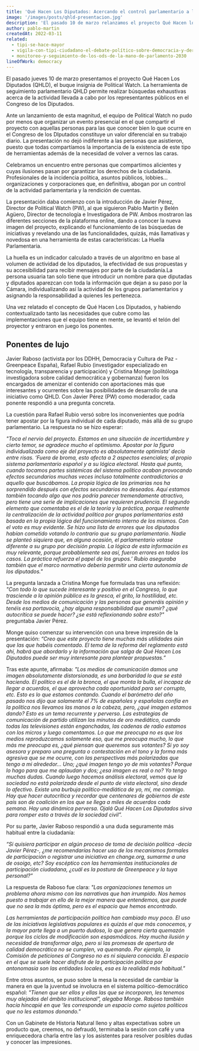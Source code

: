 ```yaml
---
title: 'Qué Hacen Los Diputados: Acercando el control parlamentario a la ciudadanía'
image: '/images/posts/qhld-presentacion.jpg'
description: 'El pasado 10 de marzo relanzamos el proyecto Qué Hacen los Diputados manteniendo el espíritu del proyecto original e incorporando todas las innovaciones de nuestras herramientas de seguimiento parlamentario como TiPi Ciudadano.Con motivo de este lanzamiento, organizamos un evento que reunió  a multitud de personas relevantes.'
author: pablo-martin
createdAt: 2022-03-11
related:
  - tipi-se-hace-mayor
  - vigila-con-tipi-ciudadano-el-debate-político-sobre-democracia-y-derechos-en-la-era-digital
  - monitoreo-y-seguimiento-de-los-ods-de-la-mano-de-parlamento-2030
lineOfWork: democracy
---
```


El pasado jueves 10 de marzo presentamos el proyecto Qué Hacen Los Diputados (QHLD), el buque insignia de Political Watch.
La herramienta de  seguimiento parlamentario QHLD permite realizar búsquedas exhaustivas acerca de la actividad llevada a cabo por los representantes públicos en el Congreso de los Diputados.

Ante un lanzamiento de esta magnitud, el equipo de Political Watch no pudo por menos que organizar un evento presencial en el que compartir el proyecto con aquellas personas para las que conocer bien lo que ocurre en el Congreso de los DIputados constituye un valor diferencial en su trabajo diario. La presentación no dejó indiferente a las personas que asistieron, puesto que todas  compartíamos la importancia de la existencia de este tipo de herramientas además de la necesidad de  volver a vernos las caras.

Celebramos un encuentro entre personas que compartimos alicientes y cuyas ilusiones pasan por garantizar los derechos de la ciudadanía. Profesionales de la incidencia política, asuntos públicos, lobbies… organizaciones y corporaciones que, en definitiva, abogan por un control de la actividad parlamentaria y la rendición de cuentas.

La presentación daba comienzo con la introducción de Javier Pérez, Director de Political Watch (PW), al que siguieron Pablo Martín y Belén Agüero, Director de tecnología e Investigadora de PW. Ambos mostraron las diferentes secciones de la plataforma online, dando a conocer la nueva imagen del proyecto, explicando el funcionamiento de las búsquedas de iniciativas y revelando una de las funcionalidades, quizás, más llamativas y novedosa en una herramienta de estas características: La Huella Parlamentaria.

La huella es un indicador calculado a través de un algoritmo en base al volumen de actividad de los diputados, la efectividad de sus propuestas y su accesibilidad para recibir mensajes por parte de la ciudadanía.La persona usuaria tan solo tiene que introducir un nombre para que diputadas y diputados aparezcan con toda la información que dejan a su paso por la Cámara, individualizando así la actividad de los grupos parlamentarios y asignando la responsabilidad a quienes les pertenezca.

Una vez relatado el concepto de Qué Hacen Los Diputados, y habiendo contextualizado tanto las necesidades que cubre como las implementaciones que el equipo tiene en mente, se levantó el telón del proyector y entraron en juego los ponentes.

## Ponentes de lujo

Javier Raboso (activista por los DDHH, Democracia y Cultura de Paz - Greenpeace España), Rafael Rubio (investigador especializado en tecnología, transparencia y participación) y Cristina Monge (politóloga investigadora sobre calidad democrática y gobernanza) fueron los encargados de amenizar el contenido con aportaciones más que interesantes y ocurrentes sobre las posibilidades de  desarrollo de una iniciativo como QHLD. Con Javier Pérez (PW)  como moderador, cada ponente respondió a una pregunta concreta.

La cuestión para Rafael Rubio versó sobre los inconvenientes que podría tener apostar por la figura individual de cada diputado, más allá de su grupo parlamentario. La respuesta no se hizo esperar:

*"Toca el nervio del proyecto. Estamos en una situación de incertidumbre y cierto temor, se agradece mucho el optimismo. Apostar por la figura individualizada como eje del proyecto es absolutamente optimista’ decía entre risas. ‘Fuera de broma, esto afecta a 2 aspectos esenciales; al propio sistema parlamentario español y a su lógica electoral. Hasta qué punto, cuando tocamos partes sistémicas del sistema político acaban provocando efectos secundarios muchas veces incluso totalmente contradictorios a aquello que buscábamos. La propia lógica de las primarias nos ha sorprendido después con efectos secundarios no deseados. Aquí estamos también tocando algo que nos podría parecer tremendamente atractivo, pero tiene una serie de implicaciones que requieren prudencia. El segundo elemento que comentaba es el de la teoría y la práctica, porque realmente la centralización de la actividad política por grupos parlamentarios está basada en la propia lógica del funcionamiento interno de los mismos. Con el voto es muy evidente. Se hizo una lista de errores que los diputados habían cometido votando lo contrario que su grupo parlamentario. Nadie se planteó siquiera que, en alguna ocasión, el parlamentario votase diferente a su grupo por decisión propia. La lógica de esta información es muy relevante, porque probablemente sea así, fueron errores en todos los casos. La práctica refuerza el papel de los grupos.’ Rubio aseguraba también que el marco normativo debería permitir una cierta autonomía de los diputados."*

La pregunta lanzada a Cristina Monge fue formulada tras una reflexión: *"Con todo lo que sucede interesante y positivo en el Congreso, lo que trasciende a la opinión pública es la gresca, el grito, la hostilidad, etc. Desde los medios de comunicación y las personas que generáis opinión y tenéis esa portavocía, ¿hay alguna responsabilidad que asumir? ¿qué autocrítica se puede hacer? ¿se está reflexionando sobre esto?"* preguntaba Javier Pérez.

Monge quiso comenzar su intervención con una breve impresión de la presentación: *“Creo que este proyecto tiene muchas más utilidades aún que las que habéis comentado. El tema de la reforma del reglamento está ahí, habrá que abordarlo y la información que salga de Qué Hacen Los Diputados puede ser muy interesante para plantear propuestas.”*

Tras este apunte, afirmaba: *"Los medios de comunicación damos una imagen absolutamente distorsionada, es una barbaridad lo que se está haciendo. El político es el de la bronca, el que monta la bulla, el incapaz de llegar a acuerdos, el que aprovecha cada oportunidad para ser corrupto, etc. Esto es lo que estamos contando. Cuando el barómetro del año pasado nos dijo que solamente el 7% de españoles y españolas confía en la política nos llevamos las manos a la cabeza, pero, ¿qué imagen estamos dando? Esto es un tema recurrente y perverso. Las estrategias de comunicación de partido utilizan los minutos de oro mediático, cuando todas las televisiones están enganchadas, las cadenas de radio estamos con los micros y luego comentamos. Lo que me preocupa no es que los medios reproduzcamos solamente eso, que me preocupa mucho, lo que más me preocupa es, ¿qué piensan que queremos sus votantes? Si yo soy asesora y preparo una pregunta o contestación en el tono y la forma más agresiva que se me ocurre, con las perspectivas más polarizadas que tengo a mi alrededor… Uno; ¿qué imagen tengo yo de mis votantes? Porque lo hago para que me aplaudan y dos; ¿esa imagen es real o no? Yo tengo muchas dudas. Cuando luego hacemos análisis electoral, vemos que la sociedad no está polarizada desde el punto de vista electoral, sino desde lo afectivo. Existe una burbuja político-mediática de yo, mí, me conmigo. Hay que hacer autocrítica y recordar que centenares de gobiernos de este país son de coalición en los que se llega a miles de acuerdos cada semana. Hay una dinámica perversa. Ojalá Qué Hacen Los Diputados sirva para romper esto a través de la sociedad civil”.*

Por su parte, Javier Raboso respondió a una duda seguramente más habitual entre la ciudadanía:

*“Si quisiera participar en algún proceso de toma de decisión política -decía Javier Pérez-, ¿me recomendarías hacer uso de los mecanismos formales de participación o registrar una iniciativa en change.org, sumarme a una de osoigo, etc? Soy escéptico con las herramientas institucionales de participación ciudadana, ¿cuál es la postura de Greenpeace y la tuya personal?”*

La respuesta de Raboso fue clara: *"Las organizaciones tenemos un problema ahora mismo con las narrativas que han irrumpido. Nos hemos puesto a trabajar en ello de la mejor manera que entendemos, que puede que no sea la más óptima, pero es el espacio que hemos encontrado.*

*Las herramientas de participación política han cambiado muy poco. El uso de las iniciativas legislativas populares es quizás el que más conocemos, y la mayor parte llega a un puerto dudoso, lo que genera cierta quemazón porque los ciclos de modificación son espasmódicos. Hay mucha ilusión y necesidad de transformar algo, pero si las promesas de apertura de calidad democrática no se cumplen, va quemando. Por ejemplo, la Comisión de peticiones al Congreso no es ni siquiera conocida. El espacio en el que se suele hacer disfrute de la participación política por antonomasia son las entidades locales, esa es la realidad más habitual."*

Entre otros asuntos, se puso sobre la mesa la necesidad de cambiar la manera en que la juventud se involucra en el sistema político-democrático español: *"Tienen que ser ellos y ellas las que se incorporen, les tenemos muy alejados del ámbito institucional", alegaba Monge. Raboso también hacía hincapié en que ‘les corresponde un espacio como sujetos políticos que no les estamos donando."*

Con un Gabinete de Historia Natural lleno y altas expectativas sobre un producto que, creemos, no defraudó, terminaba la sesión con café y una enriquecedora charla entre las y los asistentes para resolver posibles dudas y conocer las impresiones.
